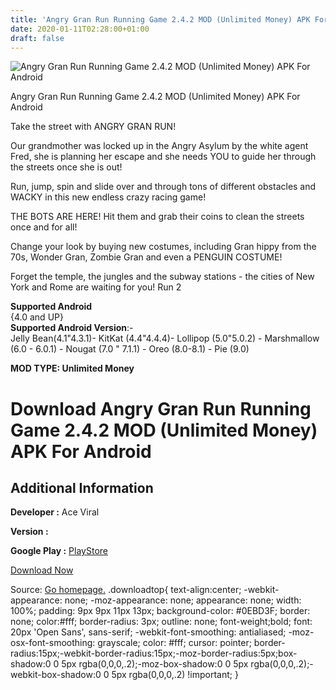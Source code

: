 ```yaml
---
title: 'Angry Gran Run Running Game 2.4.2 MOD (Unlimited Money) APK For Android'
date: 2020-01-11T02:28:00+01:00
draft: false
---
```


![Angry Gran Run Running Game 2.4.2 MOD (Unlimited Money) APK For Android](https://i2.wp.com/apkhome.net/wp-content/uploads/2020/01/Angry-Gran-Run-Running-Game-2.4.2-MOD-Unlimited-Money.png "Angry Gran Run Running Game 2.4.2 MOD (Unlimited Money) APK For Android")

  

Angry Gran Run Running Game 2.4.2 MOD (Unlimited Money) APK For Android

Take the street with ANGRY GRAN RUN!

Our grandmother was locked up in the Angry Asylum by the white agent Fred, she is planning her escape and she needs YOU to guide her through the streets once she is out!

Run, jump, spin and slide over and through tons of different obstacles and WACKY in this new endless crazy racing game!

THE BOTS ARE HERE! Hit them and grab their coins to clean the streets once and for all!

Change your look by buying new costumes, including Gran hippy from the 70s, Wonder Gran, Zombie Gran and even a PENGUIN COSTUME!

Forget the temple, the jungles and the subway stations - the cities of New York and Rome are waiting for you! Run 2

**Supported Android**  
{4.0 and UP}  
**Supported Android Version**:-  
Jelly Bean(4.1"4.3.1)- KitKat (4.4"4.4.4)- Lollipop (5.0"5.0.2) - Marshmallow (6.0 - 6.0.1) - Nougat (7.0 " 7.1.1) - Oreo (8.0-8.1) - Pie (9.0)

**MOD TYPE: Unlimited Money**

Download Angry Gran Run Running Game 2.4.2 MOD (Unlimited Money) APK For Android
================================================================================

Additional Information
----------------------

**Developer :** Ace Viral

**Version :**

**Google Play :** [PlayStore](https://play.google.com/store/apps/details?id=com.aceviral.angrygranrun)

  

[Download Now](https://store4app.co/post/angry-gran-run-running-game-2-4-2-mod-unlimited-money-apk-for-android_1578676616)

  
Source: [Go homepage.](https://store4app.co/post/angry-gran-run-running-game-2-4-2-mod-unlimited-money-apk-for-android_1578676616) .downloadtop{ text-align:center; -webkit-appearance: none; -moz-appearance: none; appearance: none; width: 100%; padding: 9px 9px 11px 13px; background-color: #0EBD3F; border: none; color:#fff; border-radius: 3px; outline: none; font-weight;bold; font: 20px 'Open Sans', sans-serif; -webkit-font-smoothing: antialiased; -moz-osx-font-smoothing: grayscale; color: #fff; cursor: pointer; border-radius:15px;-webkit-border-radius:15px;-moz-border-radius:5px;box-shadow:0 0 5px rgba(0,0,0,.2);-moz-box-shadow:0 0 5px rgba(0,0,0,.2);-webkit-box-shadow:0 0 5px rgba(0,0,0,.2) !important; }